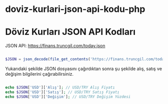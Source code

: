 # doviz-kurlari-json-api-kodu-php
 
# Döviz Kurları JSON API Kodları

JSON API: https://finans.truncgil.com/today.json

```php

$JSON = json_decode(file_get_contents('https://finans.truncgil.com/today.json'), 1);

```

Yukarıdaki şekilde JSON dosyasını çağırdıktan sonra şu şekilde alış, satış ve değişim bilgilerini çağırabilirsiniz.

```php

echo $JSON['USD']['Alış']; // USD/TRY Alış Fiyatı
echo $JSON['USD']['Satış']; // USD/TRY Satış Fiyatı
echo $JSON['USD']['Değişim']; // USD/TRY Değişim Yüzdesi

```